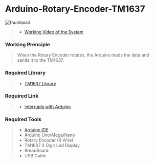 # Arduino-Rotary-Encoder-TM1637

<img src="https://live.staticflickr.com/65535/52868520092_2f5b89183b_b.jpg" alt="thumbnail" class="center">

> - [Working Video of the System](https://www.instagram.com/reel/Crz6yqxo8g7/?utm_source=ig_web_copy_link) <br/>



### Working Prenciple
>When the Rotary Encoder rotates, the Arduino reads the data and sends it to the TM1637. <br/>

### Required Library
> - [TM1637 Library](https://github.com/avishorp/TM1637) <br/>

### Required Link
> - [Interrupts with Arduino](https://www.arduino.cc/reference/en/language/functions/interrupts/interrupts/) <br/>

### Required Tools
> - [Arduino IDE](https://www.arduino.cc/en/software) <br/>
> - Arduino Uno/Mega/Nano <br/> 
> - Rotary Encoder (4 Wire) <br/>
> - TM1637 4 Digit Led Display <br/> 
> - BreadBoard <br/> 
> - USB Cable <br/>
